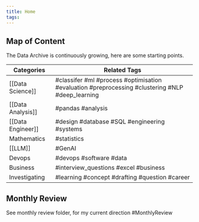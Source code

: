 ```yaml
---
title: Home
tags: 
---
```

## Map of Content

The Data Archive is continuously growing, here are some starting points.

| Categories        | Related Tags                                                                                     |
| ----------------- | ------------------------------------------------------------------------------------------------ |
| [[Data Science]]  | #classifer #ml #process #optimisation #evaluation #preprocessing #clustering #NLP #deep_learning |
| [[Data Analysis]] | #pandas #analysis                                                                                |
| [[Data Engineer]] | #design #database #SQL #engineering #systems                                                     |
| Mathematics       | #statistics                                                                                      |
| [[LLM]]           | #GenAI                                                                                           |
| Devops            | #devops #software #data                                                                          |
| Business          | #interview_questions #excel #business                                                            |
| Investigating     | #learning #concept #drafting #question #career                                                   |

## Monthly Review

See monthly review folder, for my current direction #MonthlyReview





